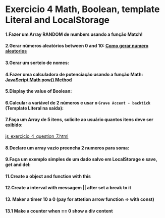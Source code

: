 # Exercicio 4 Math, Boolean, template Literal and LocalStorage

#### 1.Fazer um Array RANDOM de numbers usando a função Match!

#### 2.Gerar números aleatórios between 0 and 10: [Como gerar numero aleatorios](http://devfuria.com.br/javascript/numeros-aleatorios/)

#### 3.Gerar um sorteio de nomes:

#### 4.Fazer uma calculadora de potenciação usando a função Math: [JavaScript Math pow() Method](https://www.w3schools.com/jsref/jsref_pow.asp)

#### 5.Display the value of Boolean:

#### 6.Calcular a variável de 2 números e usar o `Grave Accent - backtick` (Template Literal na saída):

#### 7.Faça um Array de 5 itens, solicite ao usuário quantos itens deve ser exibido:

<a href="./answers/JS_Exercicio_4_question_7.html" target="_blank">js_exercicio_4_question_7.html</a>

#### 8.Declare um array vazio preencha 2 numeros para soma:

#### 9.Faça um exemplo simples de um dado salvo em LocalStorage e save, get and del:

#### 11.Create a object and function with this

#### 12.Create a interval with messagem || after set a break to it

#### 13. Maker a timer 10 a 0 (pay for attetion arrow function => with const)

#### 13.1 Make a counter when == 0 show a div content
